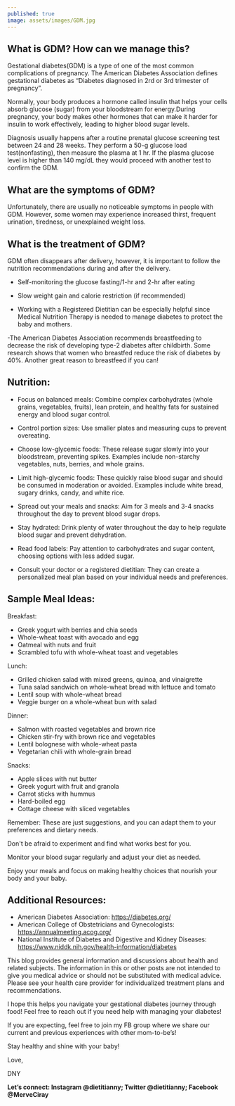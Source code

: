 ```yaml
---
published: true
image: assets/images/GDM.jpg
---
```

## What is GDM? How can we manage this?

Gestational diabetes(GDM) is a type of one of the most common complications of pregnancy. The American Diabetes Association defines gestational diabetes as “Diabetes diagnosed in 2rd or 3rd trimester of pregnancy”.

Normally, your body produces a hormone called insulin that helps your cells absorb glucose (sugar) from your bloodstream for energy.During pregnancy, your body makes other hormones that can make it harder for insulin to work effectively, leading to higher blood sugar levels.

Diagnosis usually happens after a routine prenatal glucose screening test between 24 and 28 weeks. They perform a 50-g glucose load test(nonfasting), then measure the plasma at 1 hr. If the plasma glucose level is higher than 140 mg/dL they would proceed with another test to confirm the GDM. 


## What are the symptoms of GDM?
Unfortunately, there are usually no noticeable symptoms in people with GDM. However, some women may experience increased thirst, frequent urination, tiredness, or unexplained weight loss.

## What is the treatment of GDM?
GDM often disappears after delivery, however, it is important to follow the nutrition recommendations during and after the delivery. 

- Self-monitoring the glucose fasting/1-hr and 2-hr after eating

- Slow weight gain and calorie restriction (if recommended)

- Working with a Registered Dietitian can be especially helpful since Medical Nutrition Therapy is needed to manage diabetes to protect the baby and mothers.

-The American Diabetes Association recommends breastfeeding to decrease the risk of developing type-2 diabetes after childbirth. Some research shows that women who breastfed reduce the risk of diabetes by 40%. Another great reason to breastfeed if you can!

## Nutrition:

- Focus on balanced meals: Combine complex carbohydrates (whole grains, vegetables, fruits), lean protein, and healthy fats for sustained energy and blood sugar control.
 
- Control portion sizes: Use smaller plates and measuring cups to prevent overeating.
 
- Choose low-glycemic foods: These release sugar slowly into your bloodstream, preventing spikes. Examples include non-starchy vegetables, nuts, berries, and whole grains.
 
- Limit high-glycemic foods: These quickly raise blood sugar and should be consumed in moderation or avoided. Examples include white bread, sugary drinks, candy, and white rice.
 
- Spread out your meals and snacks: Aim for 3 meals and 3-4 snacks throughout the day to prevent blood sugar drops.
 
- Stay hydrated: Drink plenty of water throughout the day to help regulate blood sugar and prevent dehydration.
 
- Read food labels: Pay attention to carbohydrates and sugar content, choosing options with less added sugar.

- Consult your doctor or a registered dietitian: They can create a personalized meal plan based on your individual needs and preferences.


## Sample Meal Ideas:

Breakfast:
- Greek yogurt with berries and chia seeds
- Whole-wheat toast with avocado and egg
- Oatmeal with nuts and fruit
- Scrambled tofu with whole-wheat toast and vegetables

Lunch:
- Grilled chicken salad with mixed greens, quinoa, and vinaigrette
- Tuna salad sandwich on whole-wheat bread with lettuce and tomato
- Lentil soup with whole-wheat bread
- Veggie burger on a whole-wheat bun with salad

Dinner:
- Salmon with roasted vegetables and brown rice
- Chicken stir-fry with brown rice and vegetables
- Lentil bolognese with whole-wheat pasta
- Vegetarian chili with whole-grain bread

Snacks:
- Apple slices with nut butter
- Greek yogurt with fruit and granola
- Carrot sticks with hummus
- Hard-boiled egg
- Cottage cheese with sliced vegetables


Remember:
These are just suggestions, and you can adapt them to your preferences and dietary needs.

Don't be afraid to experiment and find what works best for you.

Monitor your blood sugar regularly and adjust your diet as needed.

Enjoy your meals and focus on making healthy choices that nourish your body and your baby.


## Additional Resources:
- American Diabetes Association: https://diabetes.org/
- American College of Obstetricians and Gynecologists: https://annualmeeting.acog.org/
- National Institute of Diabetes and Digestive and Kidney Diseases: https://www.niddk.nih.gov/health-information/diabetes



This blog provides general information and discussions about health and related subjects. The information in this or other posts are not intended to give you medical advice or should not be substituted with medical advice. Please see your health care provider for individualized treatment plans and recommendations.

I hope this helps you navigate your gestational diabetes journey through food! Feel free to reach out if you need help with managing your diabetes!

If you are expecting, feel free to join my FB group where we share our current and previous experiences with other mom-to-be’s! 


Stay healthy and shine with your baby!

Love,

DNY

**Let’s connect: Instagram @dietitianny; Twitter @dietitianny; Facebook @MerveCiray**
